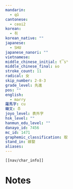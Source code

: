 ```yaml
---
mandarin:
  - qǔ
cantonese:
  - ceoi2
korean:
  - 취
korean_native: ""
japanese:
  - SHU
japanese_nanori: ""
vietnamese:
middle_chinese_initial: t͡sʰ
middle_chinese_final: ɨo
stroke_count: 11
radical: 女
skip_number: 2-8-3
grade_level: 先進
pos: ""
english:
  - marry
羅馬字: cu
韓文: 추
joyo_level: 表外字
hsk_level: ""
hanmun_edu_level: ""
danayo_id: 7456
mc_id: 1471
graphemic_classification: 取
stand_in: 嫁娶
aliases:
---
```

```meta-bind-embed
[[nav/char_info]]
```

# Notes
